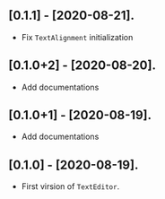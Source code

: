 ## [0.1.1] - [2020-08-21].

* Fix `TextAlignment` initialization

## [0.1.0+2] - [2020-08-20].

* Add documentations

## [0.1.0+1] - [2020-08-19].

* Add documentations

## [0.1.0] - [2020-08-19].

* First virsion of `TextEditor`.
